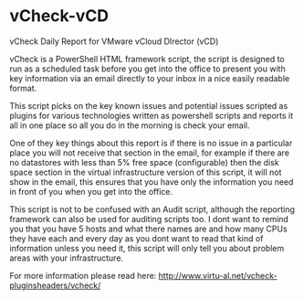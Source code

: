 vCheck-vCD
==========

vCheck Daily Report for VMware vCloud DIrector (vCD)

vCheck is a PowerShell HTML framework script, the script is designed to run as a scheduled task before you get into the office to present you with key information via an email directly to your inbox in a nice easily readable format.

This script picks on the key known issues and potential issues scripted as plugins for various technologies written as powershell scripts and reports it all in one place so all you do in the morning is check your email.

One of they key things about this report is if there is no issue in a particular place you will not receive that section in the email, for example if there are no datastores with less than 5% free space (configurable) then the disk space section in the virtual infrastructure version of this script, it will not show in the email, this ensures that you have only the information you need in front of you when you get into the office.

This script is not to be confused with an Audit script, although the reporting framework can also be used for auditing scripts too. I dont want to remind you that you have 5 hosts and what there names are and how many CPUs they have each and every day as you dont want to read that kind of information unless you need it, this script will only tell you about problem areas with your infrastructure.

For more information please read here: http://www.virtu-al.net/vcheck-pluginsheaders/vcheck/
